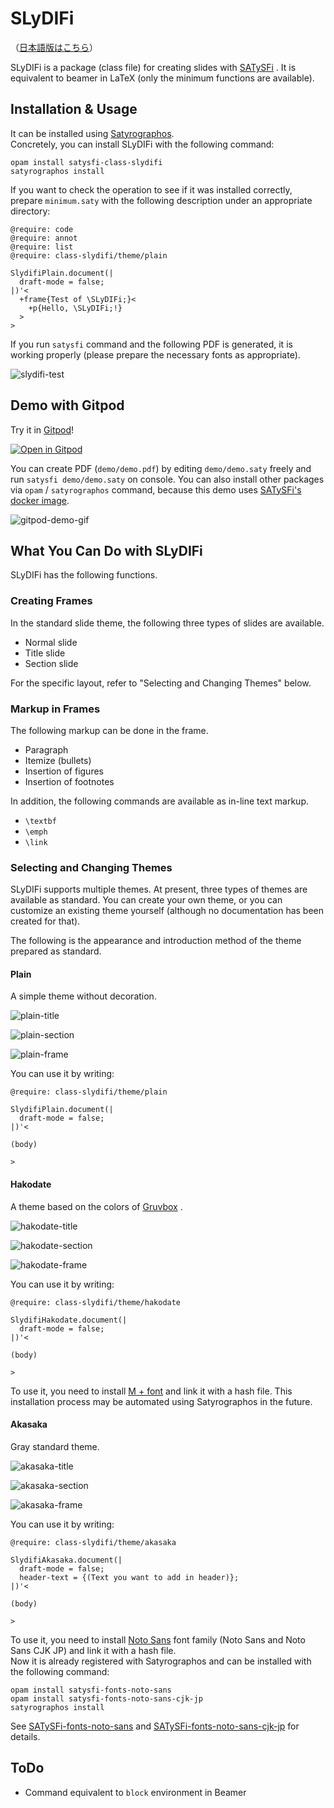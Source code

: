 # SLyDIFi

（[日本語版はこちら](README-ja.md)）

SLyDIFi is a package (class file) for creating slides with [SATySFi](https://github.com/gfngfn/SATySFi) . It is equivalent to beamer in LaTeX (only the minimum functions are available).

## Installation & Usage

It can be installed using [Satyrographos](https://github.com/gfngfn/SATySFi/wiki/Satyrographos).<br>Concretely, you can install SLyDIFi with the following command:

```
opam install satysfi-class-slydifi
satyrographos install
```

If you want to check the operation to see if it was installed correctly, prepare `minimum.saty` with the following description under an appropriate directory:

```
@require: code
@require: annot
@require: list
@require: class-slydifi/theme/plain

SlydifiPlain.document(|
  draft-mode = false;
|)'<
  +frame{Test of \SLyDIFi;}<
    +p{Hello, \SLyDIFi;!}
  >
>
```

If you run `satysfi` command and the following PDF is generated, it is working properly (please prepare the necessary fonts as appropriate).

![slydifi-test](https://github.com/monaqa/slydifi/blob/i18n/fig/slydifi-test.jpg?raw=true)

## Demo with Gitpod

Try it in [Gitpod](https://gitpod.io)!

[![Open in Gitpod](https://gitpod.io/button/open-in-gitpod.svg)](https://gitpod.io/#https://github.com/monaqa/slydifi)

You can create PDF (`demo/demo.pdf`) by editing `demo/demo.saty` freely and run `satysfi demo/demo.saty` on console.
You can also install other packages via `opam` / `satyrographos` command, because this demo uses [SATySFi's docker image](https://github.com/amutake/satysfi-docker).

![gitpod-demo-gif](https://user-images.githubusercontent.com/48883418/93006630-8d70c200-f599-11ea-8777-d3d5afbacf25.gif)

## What You Can Do with SLyDIFi

SLyDIFi has the following functions.

### Creating Frames

In the standard slide theme, the following three types of slides are available.

- Normal slide
- Title slide
- Section slide

For the specific layout, refer to "Selecting and Changing Themes" below.

### Markup in Frames

The following markup can be done in the frame.

- Paragraph
- Itemize (bullets)
- Insertion of figures
- Insertion of footnotes

In addition, the following commands are available as in-line text markup.

- `\textbf`
- `\emph`
- `\link`

### Selecting and Changing Themes

SLyDIFi supports multiple themes. At present, three types of themes are available as standard. You can create your own theme, or you can customize an existing theme yourself (although no documentation has been created for that).

The following is the appearance and introduction method of the theme prepared as standard.

#### Plain

A simple theme without decoration.

![plain-title](fig/plain-title.jpg)

![plain-section](fig/plain-section.jpg)

![plain-frame](fig/plain-frame.jpg)

You can use it by writing:

```
@require: class-slydifi/theme/plain

SlydifiPlain.document(|
  draft-mode = false;
|)'<

(body)

>
```

#### Hakodate

A theme based on the colors of [Gruvbox](https://github.com/gruvbox-community/gruvbox) .

![hakodate-title](fig/hakodate-title.jpg)

![hakodate-section](fig/hakodate-section.jpg)

![hakodate-frame](fig/hakodate-frame.jpg)

You can use it by writing:

```
@require: class-slydifi/theme/hakodate

SlydifiHakodate.document(|
  draft-mode = false;
|)'<

(body)

>
```

To use it, you need to install [M + font](https://mplus-fonts.osdn.jp/about.html) and link it with a hash file. This installation process may be automated using Satyrographos in the future.

#### Akasaka

Gray standard theme.

![akasaka-title](fig/akasaka-title.jpg)

![akasaka-section](fig/akasaka-section.jpg)

![akasaka-frame](fig/akasaka-frame.jpg)

You can use it by writing:

```
@require: class-slydifi/theme/akasaka

SlydifiAkasaka.document(|
  draft-mode = false;
  header-text = {(Text you want to add in header)};
|)'<

(body)

>
```

To use it, you need to install [Noto Sans](https://www.google.com/get/noto/) font family (Noto Sans and Noto Sans CJK JP) and link it with a hash file.<br>Now it is already registered with Satyrographos and can be installed with the following command:

```
opam install satysfi-fonts-noto-sans
opam install satysfi-fonts-noto-sans-cjk-jp
satyrographos install
```

See
[SATySFi-fonts-noto-sans](https://github.com/zeptometer/SATySFi-fonts-noto-sans)
and
[SATySFi-fonts-noto-sans-cjk-jp](https://github.com/zeptometer/SATySFi-fonts-noto-sans-cjk-jp)
for details.

## ToDo

- Command equivalent to `block` environment in Beamer
